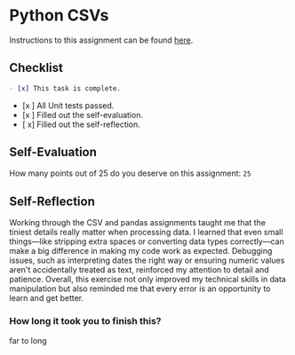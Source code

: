 # Python CSVs

Instructions to this assignment can be found [here](https://it3038c.github.io/modules/11/python-csv).

## Checklist

```md
- [x] This task is complete.
```

- [x ] All Unit tests passed.
- [x ] Filled out the self-evaluation.
- [ x] Filled out the self-reflection.

## Self-Evaluation

How many points out of 25 do you deserve on this assignment: `25`

## Self-Reflection
Working through the CSV and pandas assignments taught me that the tiniest details really matter when processing data. I learned that even small things—like stripping extra spaces or converting data types correctly—can make a big difference in making my code work as expected. Debugging issues, such as interpreting dates the right way or ensuring numeric values aren't accidentally treated as text, reinforced my attention to detail and patience. Overall, this exercise not only improved my technical skills in data manipulation but also reminded me that every error is an opportunity to learn and get better.

### How long it took you to finish this?
far to long
